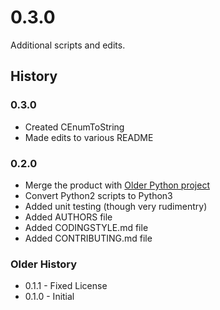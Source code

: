 # 0.3.0
Additional scripts and edits.

## History

### 0.3.0
* Created CEnumToString
* Made edits to various README

### 0.2.0
* Merge the product with [Older Python project](https://github.com/Rickodesea/PythonScripts)
* Convert Python2 scripts to Python3
* Added unit testing (though very rudimentry)
* Added AUTHORS file
* Added CODINGSTYLE.md file
* Added CONTRIBUTING.md file

### Older History
* 0.1.1 - Fixed License
* 0.1.0 - Initial
